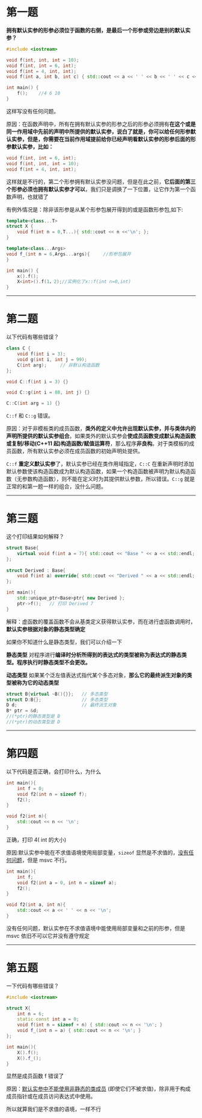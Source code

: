 # 第一题
**拥有默认实参的形参必须位于函数的右侧，是最后一个形参或旁边是别的默认实参？**
```cpp
#include <iostream>

void f(int, int, int = 10);
void f(int, int = 6, int);
void f(int = 4, int, int);
void f(int a, int b, int c) { std::cout << a << ' ' << b << ' ' << c << '\n'; }

int main() {
    f();    //4 6 10
}
```
这样写没有任何问题。  

原因：在函数声明中，所有在拥有默认实参的形参之后的形参必须拥有**在这个或是同一作用域中先前的声明中所提供的默认实参，说白了就是，你可以给任何形参默认实参，但是，你需要在当前作用域提前给你已经声明看默认实参的形参后面的形参默认实参，比如：**
```cpp
void f(int, int = 6, int);
void f(int, int, int = 10);
void f(int = 4, int, int);
```
这样就是不行的，第二个形参拥有默认实参没问题，但是在此之前，**它后面的第三个形参必须也拥有默认实参才可以**，我们只是调换了一下位置，让它作为第一个函数声明，也就错了

有例外情况是：除非该形参是从某个形参包展开得到的或是函数形参包,如下:
```cpp
template<class...T>
struct X {
    void f(int n = 0,T...){ std::cout << n <<'\n'; };
}

template<class...Args>
void f_(int n = 6,Args...args){     //形参包展开
}

int main() {
    x().f();
    X<int>().f(1，2);//实例化了x::f(int n=0,int)
}
```
---
# 第二题
以下代码有哪些错误？
```cpp
class C {
    void f(int i = 3);
    void g(int i, int j = 99);
    C(int arg);     // 非默认构造函数
};

void C::f(int i = 3) {}

void C::g(int i = 88, int j) {}

C::C(int arg = 1) {}
```
```C::f``` 和 ```C::g``` 错误。  

原因：对于非模板类的成员函数，**类外的定义中允许出现默认实参，并与类体内的声明所提供的默认实参组合**。如果类外的默认实参会**使成员函数变成默认构造函数或复制/移动(C++11 起)构造函数/赋值运算符**，那么程序**非良构**。对于类模板的成员函数，所有默认实参必须在成员函数的初始声明处提供。

```C::f``` **重定义默认实参**了，默认实参已经在类作用域指定，```C::C``` 在重新声明时添加默认参数使该构造函数成为默认构造函数，如果一个构造函数被声明为默认构造函数（无参数构造函数），则不能在定义时为其提供默认参数，所以错误。```C::g``` 就是正常的和第一题一样的组合，没什么问题。

---
# 第三题
这个打印结果如何解释？
```cpp
struct Base{
    virtual void f(int a = 7){ std::cout << "Base " << a << std::endl; }
};
   
struct Derived : Base{
    void f(int a) override{ std::cout << "Derived " << a << std::endl; }
};

int main(){
    std::unique_ptr<Base>ptr{ new Derived };
    ptr->f();   // 打印 Derived 7
}
```
解释：虚函数的覆盖函数不会从基类定义获得默认实参，而在进行虚函数调用时，**默认实参根据对象的静态类型确定**

如果你不知道什么是静态类型，我们可以介绍一下

**静态类型**
对程序进行**编译时分析所得到的表达式的类型被称为表达式的静态类型。程序执行时静态类型不会更改。**

**动态类型**
如果某个泛左值表达式指代某个多态对象，**那么它的最终派生对象的类型被称为它的动态类型**
```cpp
struct B{virtual ~B(){}};   // 多态类型
struct D:B{};               // 多态类型
D d;                        // 最终派生对象
B* ptr = &d;                
//(*ptr)的静态类型是 B
//(*ptr)的动态类型是 D
```

---
# 第四题
以下代码是否正确，会打印什么，为什么
```cpp
int main(){
    int f = 0;
    void f2(int n = sizeof f);
    f2();
}

void f2(int n){
    std::cout << n << '\n';
}
```
正确，打印 4( int 的大小)  

原因:默认实参中能在不求值语境使用局部变量，```sizeof``` 显然是不求值的，[没有任何问题](https://godbolt.org/z/sGeWGv6er)，但是 msvc 不行。
```cpp
int main(){
    int f;
    void f2(int a = 0, int n = sizeof a);
    f2();
}

void f2(int a, int n){
    std::cout << a << ' ' << n << '\n';
}
```
没有任何问题，默认实参在不求值语境中能使用局部变量和之前的形参，但是 msvc 依旧不可以它并没有遵守规定

---
# 第五题
一下代码有哪些错误？
```cpp
#include <iostream>

struct X{
    int n = 6;
    static const int a = 0;
    void f(int n = sizeof + n) { std::cout << n << '\n'; }
    void f_(int n = a) { std::cout << n << '\n'; }
};

int main(){
    X().f();
    X().f_();
}
```
显然是成员函数 f 错误了

原因：[默认实参中不能使用非静态的类成员](https://zh.cppreference.com/w/cpp/language/default_arguments) (即使它们不被求值)，除非用于构成成员指针或在成员访问表达式中使用。

所以就算我们是不求值的语境，一样不行
